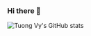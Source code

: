 ### Hi there 👋
![Tuong Vy's GitHub stats](https://github-readme-stats.vercel.app/api?username=yvtg&show_icons=true&theme=tokyonight)
<!--
**yvtg/yvtg** is a ✨ _special_ ✨ repository because its `README.md` (this file) appears on your GitHub profile.

Here are some ideas to get you started:

- 🔭 I’m currently working on ...
- 🌱 I’m currently learning ...
- 👯 I’m looking to collaborate on ...
- 🤔 I’m looking for help with ...
- 💬 Ask me about ...
- 📫 How to reach me: ...
- 😄 Pronouns: ...
- ⚡ Fun fact: ...
-->
